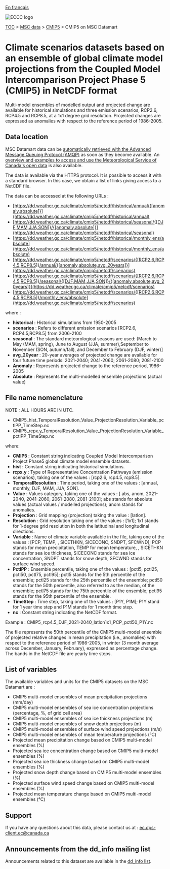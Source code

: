 [En français](readme_cmip5-datamart_fr.md)

![ECCC logo](../../img_eccc-logo.png)

[TOC](../../readme_en.md) > [MSC data](../readme_en.md) > [CMIP5](readme_cmip5_fr.md) > CMIP5 on MSC Datamart

# Climate scenarios datasets based on an ensemble of global climate model projections from the Coupled Model Intercomparison Project Phase 5 (CMIP5) in NetCDF format

Multi-model ensembles of modelled output and projected change are available for historical simulations and three emission scenarios, RCP2.6, RCP4.5 and RCP8.5, at a 1x1 degree grid resolution. Projected changes are expressed as anomalies with respect to the reference period of 1986-2005. 

## Data location

MSC Datamart data can be [automatically retrieved with the Advanced Message Queuing Protocol (AMQP)](../../msc-datamart/amqp_en.md) as soon as they become available. An [overview and examples to access and use the Meteorological Service of Canada's open data](../../usage/readme_en.md) is also available.

The data is available via the HTTPS protocol. It is possible to access it with a standard browser. In this case, we obtain a list of links giving access to a NetCDF file.

The data can be accessed at the following URLs :

* [https://dd.weather.gc.ca/climate/cmip5/netcdf/historical/annual/{[anomaly,absolute]}](https://dd.weather.gc.ca/climate/cmip5/netcdf/historical/annual)
* [https://dd.weather.gc.ca/climate/cmip5/netcdf/historical/seasonal/{[DJF,MAM,JJA,SON]}/{[anomaly,absolute]}](https://dd.weather.gc.ca/climate/cmip5/netcdf/historical/seasonal)
* [https://dd.weather.gc.ca/climate/cmip5/netcdf/historical/monthly_ens/absolute](https://dd.weather.gc.ca/climate/cmip5/netcdf/historical/monthly_ens/absolute)
* [https://dd.weather.gc.ca/climate/cmip5/netcdf/scenarios/{[RCP2.6,RCP4.5,RCP8.5]}/annual/{[anomaly,absolute,avg_20years]}](https://dd.weather.gc.ca/climate/cmip5/netcdf/scenarios)                                                                
* [https://dd.weather.gc.ca/climate/cmip5/netcdf/scenarios/{[RCP2.6,RCP4.5,RCP8.5]}/seasonal/{[DJF,MAM,JJA,SON]}/{[anomaly,absolute,avg_20years]}](https://dd.weather.gc.ca/climate/cmip5/netcdf/scenarios)                                                                     
* [https://dd.weather.gc.ca/climate/cmip5/netcdf/scenarios/{[RCP2.6,RCP4.5,RCP8.5]}/monthly_ens/absolute](https://dd.weather.gc.ca/climate/cmip5/netcdf/scenarios)

where :

* __historical__ : Historical simulations from 1950-2005
* __scenarios__ : Refers to different emission scenarios [RCP2.6, RCP4.5,RCP8.5] from 2006-2100
* __seasonal__ : The standard meteorological seasons are used: (March to May (MAM, spring), June to August (JJA, summer),September to November (SON, autumn/fall), and December to February (DJF, winter)]
* __avg_20year__ : 20-year averages of projected change are available for four future time periods: 2021-2040; 2041-2060; 2061-2080; 2081-2100
* __Anomaly__ : Represents projected change to the reference period, 1986-2005
* __Absolute__ : Represents the multi-modelled ensemble projections (actual value)

## File name nomenclature 

NOTE : ALL HOURS ARE IN UTC.

* CMIP5_hist_TemporalResolution_Value_ProjectionResolution_Variable_pctlPP_TimeStep.nc
* CMIP5_rcpx.y_TemporalResolution_Value_ProjectionResolution_Variable_pctlPP_TimeStep.nc

where:

* __CMIP5__ : Constant string indicating Coupled Model Intercomparison Project Phase5 global climate model ensemble datasets.
* __hist__ : Constant string indicating historical simulations.
* __rcpx.y__ : Type of Representative Concentration Pathways (emission scenarios), taking one of the values : [rcp2.6, rcp4.5, rcp8.5].
* __TemporalResolution__ : Time period, taking one of the values : [annual, monthly, DJF, MAM, JJA, SON].
* __Value__ : Values category, taking one of the values :  [ abs, anom, 2021-2040, 2041-2060, 2061-2080, 2081-2100]; abs stands for absolute values (actual values / modelled projections); anom stands for anomalies.
* __Projection__ : Grid mapping (projection) taking the value : [latlon].
* __Resolution__ : Grid resolution taking one of the values : [1x1]; 1x1 stands for 1-degree grid resolution in both the latitudinal and longitudinal directions.
* __Variable__ : Name of climate variable available in the file, taking one of the values : [PCP, TEMP, , SICETHKN, SICECONC, SNDPT, SFCWND]; PCP stands for mean precipitation, TEMP for mean temperature, , SICETHKN stands for sea ice thickness, SICECONC stands for sea ice concentration, SNDPT stands for snow depth, SFCWND stands for surface wind speed.
* __PctlPP__ : Ensemble percentile, taking one of the values : [pctl5, pctl25, pctl50, pctl75, pctl95]; pctl5 stands for the 5th percentile of the ensemble; pctl25 stands for the 25th percentile of the ensemble; pctl50 stands for the 50th percentile, also referred to as the median, of the ensemble; pctl75 stands for the 75th percentile of the ensemble; pctl95 stands for the 95th percentile of the ensemble.
* __TimeStep__ : Time step, taking one of the values : [P1Y, P1M]; P1Y stand for 1 year time step and P1M stands for 1 month time step.
* __nc__ : Constant string indicating the NetCDF format.

Example : CMIP5_rcp4.5_DJF_2021-2040_latlon1x1_PCP_pctl50_P1Y.nc

The file represents the 50th percentile of the CMIP5 multi-model ensemble of projected relative changes in mean precipitation (i.e., anomalies) with respect to the reference period of 1986-2005, in winter (3 month average across December, January, February), expressed as percentage change. The bands in the NetCDF file are yearly time steps.


## List of variables

The available variables and units for the CMIP5 datasets on the MSC Datamart are :

* CMIP5 multi-model ensembles of mean precipitation projections (mm/day)
* CMIP5 multi-model ensembles of sea ice concentration projections (percentage, %, of grid cell area)
* CMIP5 multi-model ensembles of sea ice thickness projections (m)
* CMIP5 multi-model ensembles of snow depth projections (m)
* CMIP5 multi-model ensembles of surface wind speed projections (m/s)
* CMIP5 multi-model ensembles of mean temperature projections (°C)
* Projected mean precipitation change based on CMIP5 multi-model ensembles (%)
* Projected sea ice concentration change based on CMIP5 multi-model ensembles (%) 
* Projected sea ice thickness change based on CMIP5 multi-model ensembles (%)
* Projected snow depth change based on CMIP5 multi-model ensembles (%)
* Projected surface wind speed change based on CMIP5 multi-model ensembles (%)
* Projected mean temperature change based on CMIP5 multi-model ensembles (°C)

## Support

If you have any questions about this data, please contact us at : [ec.dps-client.ec@canada.ca](mailto:ec.dps-client.ec@canada.ca)

## Announcements from the dd_info mailing list 

Announcements related to this dataset are available in the [dd_info list](https://comm.collab.science.gc.ca/mailman3/postorius/lists/dd_info.comm.collab.science.gc.ca/).

